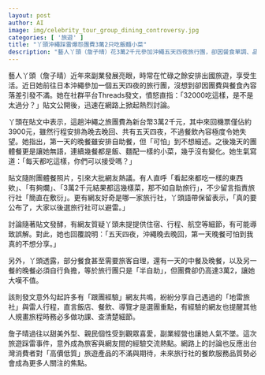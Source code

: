 ```yaml
---
layout: post
author: AI
image: img/celebrity_tour_group_dining_controversy.jpg
categories: [ '旅遊' ]
title: "丫頭沖繩踩雷爆怨團費3萬2只吃飯麵小菜"
description: "藝人丫頭（詹子晴）花3萬2千元參加沖繩五天四夜旅行團，卻因餐食單調、品質差爆氣發文「32000吃這樣，是不是太過分？」。貼文隨附團餐照掀網友熱議，質疑旅行社「高價低質」。不少人分享踩雷經驗，反映消費者對旅遊業餐飲服務品質期待。"
---
```

藝人丫頭（詹子晴）近年來副業發展亮眼，時常在忙碌之餘安排出國旅遊，享受生活。近日她前往日本沖繩參加一個五天四夜的旅行團，沒想到卻因團費與餐食內容落差引發不滿。她在社群平台Threads發文，憤怒直指：「32000吃這樣，是不是太過分？」貼文公開後，迅速在網路上掀起熱烈討論。

丫頭在貼文中表示，這趟沖繩之旅團費為新台幣3萬2千元，其中來回機票僅佔約3900元，雖然行程安排為晚去晚回、共有五天四夜，不過餐飲內容極度令她失望。她指出，第一天的晚餐雖安排自助餐，但「可怕」到不想細述。之後幾天的團體餐更是讓她無語，連續幾餐都是飯、麵配一樣的小菜，幾乎沒有變化。她生氣寫道：「每天都吃這樣，你們可以接受嗎？」

貼文隨附團體餐照片，引來大批網友熱議。有人直呼「看起來都吃一樣的東西欸」、「有夠爛」、「3萬2千元結果都這幾樣菜，那不如自助旅行」，不少留言指責旅行社「簡直在敷衍」。更有網友好奇是哪一家旅行社，丫頭語帶保留表示，「真的要公布了，大家以後選旅行社可以避雷。」

討論隨著貼文發酵，有網友質疑丫頭未提提供住宿、行程、航空等細節，有可能導致誤解。對此，她也回覆說明：「五天四夜，沖繩晚去晚回，第一天晚餐可怕到我真的不想分享。」

另外，丫頭透露，部分餐食甚至需要旅客自理，還有一天的中餐及晚餐，以及另一餐的晚餐必須自行負擔，等於旅行團只是「半自助」，但團費卻仍高達3萬2，讓她大嘆不值。

該則發文意外勾起許多有「跟團經驗」網友共鳴，紛紛分享自己遇過的「地雷旅社」與雷人行程，直言飯店、餐飲、導覽才是選團重點，有經驗的網友也提醒其他人規畫旅程時務必多做功課、查清楚細節。

詹子晴過往以甜美外型、親民個性受到觀眾喜愛，副業經營也讓她人氣不墜。這次旅遊踩雷事件，意外成為旅客與網友間的經驗交流熱點。網路上的討論也反應出台灣消費者對「高價低質」旅遊產品的不滿與期待，未來旅行社的餐飲服務品質勢必會成為更多人關注的焦點。